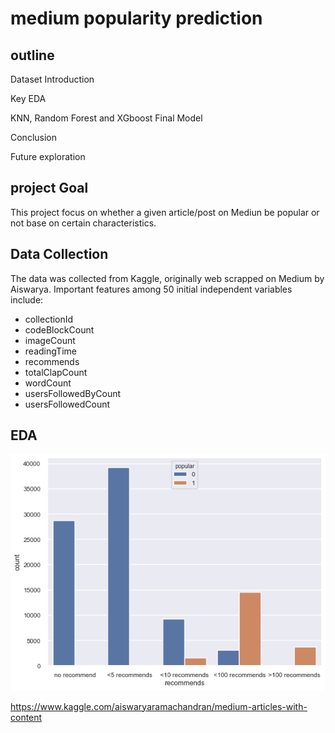 # medium popularity prediction

## outline

Dataset Introduction

Key EDA

KNN, Random Forest and XGboost
Final Model

Conclusion

Future exploration

## project Goal

This project focus on whether a given article/post on Mediun be popular or not base on certain characteristics.

## Data Collection

The data was collected from Kaggle, originally web scrapped on Medium by Aiswarya. Important features among 50 initial independent variables include:
  -  collectionId
  -  codeBlockCount
  -  imageCount
  -  readingTime
  -  recommends
  -  totalClapCount
  -  wordCount
  -  usersFollowedByCount
  -  usersFollowedCount
## EDA
![recommend.png](recommend.png)

https://www.kaggle.com/aiswaryaramachandran/medium-articles-with-content

